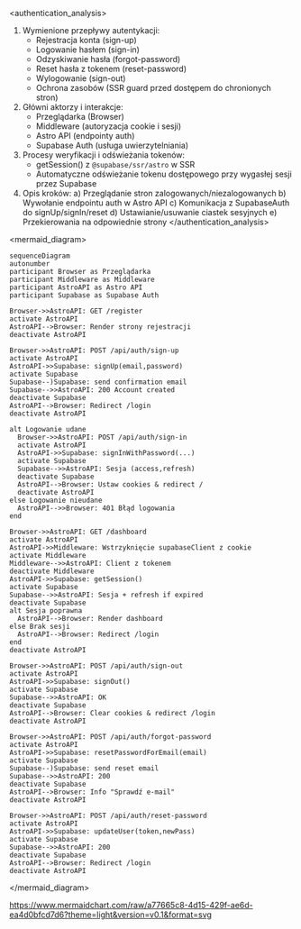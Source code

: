 <authentication_analysis>

1. Wymienione przepływy autentykacji:
   - Rejestracja konta (sign-up)
   - Logowanie hasłem (sign-in)
   - Odzyskiwanie hasła (forgot-password)
   - Reset hasła z tokenem (reset-password)
   - Wylogowanie (sign-out)
   - Ochrona zasobów (SSR guard przed dostępem do chronionych stron)
2. Główni aktorzy i interakcje:
   - Przeglądarka (Browser)
   - Middleware (autoryzacja cookie i sesji)
   - Astro API (endpointy auth)
   - Supabase Auth (usługa uwierzytelniania)
3. Procesy weryfikacji i odświeżania tokenów:
   - getSession() z `@supabase/ssr/astro` w SSR
   - Automatyczne odświeżanie tokenu dostępowego przy wygasłej sesji przez Supabase
4. Opis kroków:
   a) Przeglądanie stron zalogowanych/niezalogowanych
   b) Wywołanie endpointu auth w Astro API
   c) Komunikacja z SupabaseAuth do signUp/signIn/reset
   d) Ustawianie/usuwanie ciastek sesyjnych
   e) Przekierowania na odpowiednie strony
   </authentication_analysis>

<mermaid_diagram>

```mermaid
sequenceDiagram
autonumber
participant Browser as Przeglądarka
participant Middleware as Middleware
participant AstroAPI as Astro API
participant Supabase as Supabase Auth

Browser->>AstroAPI: GET /register
activate AstroAPI
AstroAPI-->Browser: Render strony rejestracji
deactivate AstroAPI

Browser->>AstroAPI: POST /api/auth/sign-up
activate AstroAPI
AstroAPI->>Supabase: signUp(email,password)
activate Supabase
Supabase--)Supabase: send confirmation email
Supabase-->>AstroAPI: 200 Account created
deactivate Supabase
AstroAPI-->Browser: Redirect /login
deactivate AstroAPI

alt Logowanie udane
  Browser->>AstroAPI: POST /api/auth/sign-in
  activate AstroAPI
  AstroAPI->>Supabase: signInWithPassword(...)
  activate Supabase
  Supabase-->>AstroAPI: Sesja (access,refresh)
  deactivate Supabase
  AstroAPI-->Browser: Ustaw cookies & redirect /
  deactivate AstroAPI
else Logowanie nieudane
  AstroAPI-->>Browser: 401 Błąd logowania
end

Browser->>AstroAPI: GET /dashboard
activate AstroAPI
AstroAPI->>Middleware: Wstrzyknięcie supabaseClient z cookie
activate Middleware
Middleware-->>AstroAPI: Client z tokenem
deactivate Middleware
AstroAPI->>Supabase: getSession()
activate Supabase
Supabase-->>AstroAPI: Sesja + refresh if expired
deactivate Supabase
alt Sesja poprawna
  AstroAPI-->Browser: Render dashboard
else Brak sesji
  AstroAPI-->Browser: Redirect /login
end
deactivate AstroAPI

Browser->>AstroAPI: POST /api/auth/sign-out
activate AstroAPI
AstroAPI->>Supabase: signOut()
activate Supabase
Supabase-->>AstroAPI: OK
deactivate Supabase
AstroAPI-->Browser: Clear cookies & redirect /login
deactivate AstroAPI

Browser->>AstroAPI: POST /api/auth/forgot-password
activate AstroAPI
AstroAPI->>Supabase: resetPasswordForEmail(email)
activate Supabase
Supabase--)Supabase: send reset email
Supabase-->>AstroAPI: 200
deactivate Supabase
AstroAPI-->Browser: Info "Sprawdź e-mail"
deactivate AstroAPI

Browser->>AstroAPI: POST /api/auth/reset-password
activate AstroAPI
AstroAPI->>Supabase: updateUser(token,newPass)
activate Supabase
Supabase-->>AstroAPI: 200
deactivate Supabase
AstroAPI-->Browser: Redirect /login
deactivate AstroAPI
```

</mermaid_diagram>

https://www.mermaidchart.com/raw/a77665c8-4d15-429f-ae6d-ea4d0bfcd7d6?theme=light&version=v0.1&format=svg
